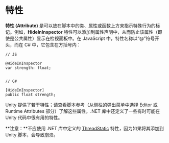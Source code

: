 特性
==========


__特性 (Attribute)__ 是可以放在脚本中的类、属性或函数上方来指示特殊行为的标记。例如，__HideInInspector__ 特性可以添加到属性声明中，从而防止该属性（即使是公共属性）显示在检视面板中。在 JavaScript 中，特性名称以“@”符号开头，而在 C# 中，它包含在方括号内：

````
// JS

@HideInInspector
var strength: float;


// C#

[HideInInspector]
public float strength;
````

Unity 提供了若干特性；请查看脚本参考（从侧栏的弹出菜单中选择 Editor 或 Runtime Attributes 部分）了解这些属性。.NET 库中还定义了一些有时可能在 Unity 代码中很有用的特性。

**注意：**不应使用 .NET 库中定义的 [ThreadStatic](http://msdn.microsoft.com/en-us/library/system.threadstaticattribute.aspx) 特性，因为如果将其添加到 Unity 脚本，会导致崩溃。

